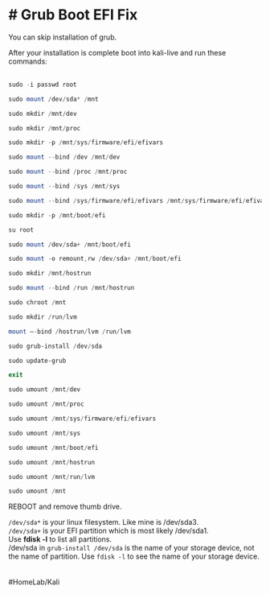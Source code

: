 # # Grub Boot EFI Fix

You can skip installation of grub.

After your installation is complete boot into kali-live and run these commands:
<br/>
<br/>
```powershell
sudo -i passwd root
```
```powershell
sudo mount /dev/sda* /mnt
```
```powershell
sudo mkdir /mnt/dev
```
```powershell
sudo mkdir /mnt/proc
```
```powershell
sudo mkdir -p /mnt/sys/firmware/efi/efivars
```
```powershell
sudo mount --bind /dev /mnt/dev
```
```powershell
sudo mount --bind /proc /mnt/proc
```
```powershell
sudo mount --bind /sys /mnt/sys
```
```powershell
sudo mount --bind /sys/firmware/efi/efivars /mnt/sys/firmware/efi/efivars
```
```powershell
sudo mkdir -p /mnt/boot/efi
```
```powershell
su root
```
```powershell
sudo mount /dev/sda+ /mnt/boot/efi
```
```powershell
sudo mount -o remount,rw /dev/sda+ /mnt/boot/efi
```
```powershell
sudo mkdir /mnt/hostrun
```
```powershell
sudo mount --bind /run /mnt/hostrun
```
```powershell
sudo chroot /mnt
```
```powershell
sudo mkdir /run/lvm
```
```powershell
mount —-bind /hostrun/lvm /run/lvm
```
```powershell
sudo grub-install /dev/sda
```
```powershell
sudo update-grub
```
```powershell
exit
```
```powershell
sudo umount /mnt/dev
```
```powershell
sudo umount /mnt/proc
```
```powershell
sudo umount /mnt/sys/firmware/efi/efivars
```
```powershell
sudo umount /mnt/sys
```
```powershell
sudo umount /mnt/boot/efi
```
```powershell
sudo umount /mnt/hostrun
```
```powershell
sudo umount /mnt/run/lvm
```
```powershell
sudo umount /mnt
```

REBOOT and remove thumb drive.

``/dev/sda*`` is your linux filesystem. Like mine is /dev/sda3.<br/>
``/dev/sda+`` is your EFI partition which is most likely /dev/sda1.<br/>
Use **fdisk -l** to list all partitions.<br/>
/dev/sda in ``grub-install /dev/sda`` is the name of your storage device, not the name of partition. Use ``fdisk -l`` to see the name of your storage device.
<br/><br/><br/>
#HomeLab/Kali